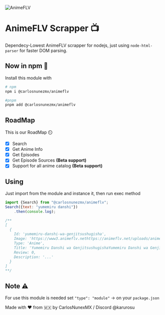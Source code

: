 ![AnimeFLV](https://github.com/user-attachments/assets/444bd321-d3a3-49b1-9658-e4fc1bc6acc6)

# AnimeFLV Scrapper 📺
Dependecy-Lowest AnimeFLV scrapper for nodejs, just using `node-html-parser` for faster DOM parsing.

## Now in npm 🥳
Install this module with
```bash
# npm
npm i @carlosnunezmx/animeflv

#pnpm
pnpm add @carlosnunezmx/animeflv
```


## RoadMap
This is our RoadMap ⏲️

- [x] Search
- [x] Get Anime Info
- [x] Get Episodes
- [x] Get Episode Sources **(Beta support)**
- [x] Support for all anime catalog **(Beta support)**
## Using
Just import from the module and instance it, then run exec method

```js
import {Search} from "@carlosnunezmx/animeflv";
Search({text: "yumemiru danshi"})
    .then(console.log);

/**
[
  {
    Id: 'yumemiru-danshi-wa-genjitsushugisha',
    Image: 'https://www3.animeflv.nethttps://animeflv.net/uploads/animes/covers/3829.jpg',
    Type: 'Anime',
    Title: 'Yumemiru Danshi wa GenjitsushugishaYumemiru Danshi wa Genjitsushugisha',
    Review: 0,
    Description: '...'
  }
]
**/
```

## Note ⚠️
For use this module is needed set `"type": "module"` -> on your `package.json`

Made with ❤️ from 🇲🇽 by CarlosNunexMX / Discord @karurosu
